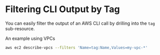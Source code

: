 # Filtering CLI Output by Tag

You can easily filter the output of an AWS CLI call by drilling into the `tag`
sub-resource.

An example using VPCs

```bash
aws ec2 describe-vpcs --filters 'Name=tag:Name,Values=my-vpc-*'
```


